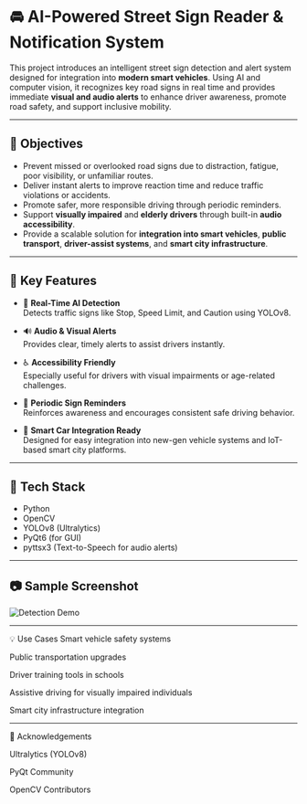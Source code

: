 # 🚘 AI-Powered Street Sign Reader & Notification System

This project introduces an intelligent street sign detection and alert system designed for integration into **modern smart vehicles**. Using AI and computer vision, it recognizes key road signs in real time and provides immediate **visual and audio alerts** to enhance driver awareness, promote road safety, and support inclusive mobility.

---

## 🎯 Objectives

- Prevent missed or overlooked road signs due to distraction, fatigue, poor visibility, or unfamiliar routes.
- Deliver instant alerts to improve reaction time and reduce traffic violations or accidents.
- Promote safer, more responsible driving through periodic reminders.
- Support **visually impaired** and **elderly drivers** through built-in **audio accessibility**.
- Provide a scalable solution for **integration into smart vehicles**, **public transport**, **driver-assist systems**, and **smart city infrastructure**.

---

## 🚀 Key Features

- 🧠 **Real-Time AI Detection**  
  Detects traffic signs like Stop, Speed Limit, and Caution using YOLOv8.

- 🔊 **Audio & Visual Alerts**  
  Provides clear, timely alerts to assist drivers instantly.

- ♿ **Accessibility Friendly**  
  Especially useful for drivers with visual impairments or age-related challenges.

- 🔁 **Periodic Sign Reminders**  
  Reinforces awareness and encourages consistent safe driving behavior.

- 🚗 **Smart Car Integration Ready**  
  Designed for easy integration into new-gen vehicle systems and IoT-based smart city platforms.

---

## 🧰 Tech Stack

- Python  
- OpenCV  
- YOLOv8 (Ultralytics)  
- PyQt6 (for GUI)  
- pyttsx3 (Text-to-Speech for audio alerts)

---

## 📷 Sample Screenshot

![Detection Demo](images/val_batch0_labels.png)


---
💡 Use Cases
Smart vehicle safety systems

Public transportation upgrades

Driver training tools in schools

Assistive driving for visually impaired individuals

Smart city infrastructure integration

---

🙏 Acknowledgements

Ultralytics (YOLOv8)

PyQt Community

OpenCV Contributors

